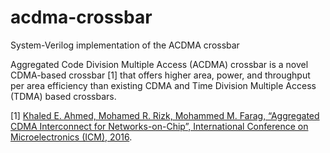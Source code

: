 # acdma-crossbar
System-Verilog implementation of the ACDMA crossbar 

Aggregated Code Division Multiple Access (ACDMA) crossbar is a novel CDMA-based crossbar [1] that offers higher area, power, and throughput per area efficiency than existing CDMA and Time Division Multiple Access (TDMA) based crossbars.

[1] [Khaled E. Ahmed, Mohamed R. Rizk, Mohammed M. Farag, “Aggregated CDMA Interconnect for Networks-on-Chip”, International Conference on Microelectronics (ICM), 2016](http://khaledea.com/wp-content/uploads/2016/11/Aggregated_CDMA_Crossbar_for_Network-on-Chip.pdf). 

